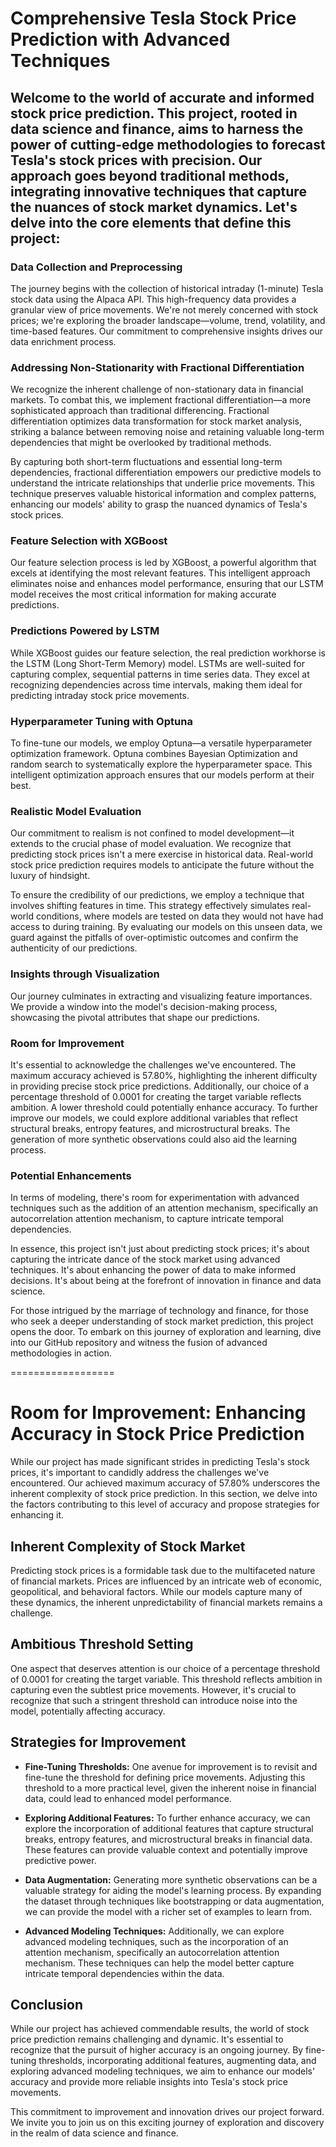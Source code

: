 # Comprehensive Tesla Stock Price Prediction with Advanced Techniques

## Welcome to the world of accurate and informed stock price prediction. This project, rooted in data science and finance, aims to harness the power of cutting-edge methodologies to forecast Tesla's stock prices with precision. Our approach goes beyond traditional methods, integrating innovative techniques that capture the nuances of stock market dynamics. Let's delve into the core elements that define this project:

### Data Collection and Preprocessing

The journey begins with the collection of historical intraday (1-minute) Tesla stock data using the Alpaca API. This high-frequency data provides a granular view of price movements. We're not merely concerned with stock prices; we're exploring the broader landscape—volume, trend, volatility, and time-based features. Our commitment to comprehensive insights drives our data enrichment process.

### Addressing Non-Stationarity with Fractional Differentiation

We recognize the inherent challenge of non-stationary data in financial markets. To combat this, we implement fractional differentiation—a more sophisticated approach than traditional differencing. Fractional differentiation optimizes data transformation for stock market analysis, striking a balance between removing noise and retaining valuable long-term dependencies that might be overlooked by traditional methods.

By capturing both short-term fluctuations and essential long-term dependencies, fractional differentiation empowers our predictive models to understand the intricate relationships that underlie price movements. This technique preserves valuable historical information and complex patterns, enhancing our models' ability to grasp the nuanced dynamics of Tesla's stock prices.

### Feature Selection with XGBoost

Our feature selection process is led by XGBoost, a powerful algorithm that excels at identifying the most relevant features. This intelligent approach eliminates noise and enhances model performance, ensuring that our LSTM model receives the most critical information for making accurate predictions.

### Predictions Powered by LSTM

While XGBoost guides our feature selection, the real prediction workhorse is the LSTM (Long Short-Term Memory) model. LSTMs are well-suited for capturing complex, sequential patterns in time series data. They excel at recognizing dependencies across time intervals, making them ideal for predicting intraday stock price movements.

### Hyperparameter Tuning with Optuna

To fine-tune our models, we employ Optuna—a versatile hyperparameter optimization framework. Optuna combines Bayesian Optimization and random search to systematically explore the hyperparameter space. This intelligent optimization approach ensures that our models perform at their best.

### Realistic Model Evaluation

Our commitment to realism is not confined to model development—it extends to the crucial phase of model evaluation. We recognize that predicting stock prices isn't a mere exercise in historical data. Real-world stock price prediction requires models to anticipate the future without the luxury of hindsight.

To ensure the credibility of our predictions, we employ a technique that involves shifting features in time. This strategy effectively simulates real-world conditions, where models are tested on data they would not have had access to during training. By evaluating our models on this unseen data, we guard against the pitfalls of over-optimistic outcomes and confirm the authenticity of our predictions.

### Insights through Visualization

Our journey culminates in extracting and visualizing feature importances. We provide a window into the model's decision-making process, showcasing the pivotal attributes that shape our predictions.

### Room for Improvement

It's essential to acknowledge the challenges we've encountered. The maximum accuracy achieved is 57.80%, highlighting the inherent difficulty in providing precise stock price predictions. Additionally, our choice of a percentage threshold of 0.0001 for creating the target variable reflects ambition. A lower threshold could potentially enhance accuracy. To further improve our models, we could explore additional variables that reflect structural breaks, entropy features, and microstructural breaks. The generation of more synthetic observations could also aid the learning process.

### Potential Enhancements

In terms of modeling, there's room for experimentation with advanced techniques such as the addition of an attention mechanism, specifically an autocorrelation attention mechanism, to capture intricate temporal dependencies.

In essence, this project isn't just about predicting stock prices; it's about capturing the intricate dance of the stock market using advanced techniques. It's about enhancing the power of data to make informed decisions. It's about being at the forefront of innovation in finance and data science.

For those intrigued by the marriage of technology and finance, for those who seek a deeper understanding of stock market prediction, this project opens the door. To embark on this journey of exploration and learning, dive into our GitHub repository and witness the fusion of advanced methodologies in action.



==================

# Room for Improvement: Enhancing Accuracy in Stock Price Prediction

While our project has made significant strides in predicting Tesla's stock prices, it's important to candidly address the challenges we've encountered. Our achieved maximum accuracy of 57.80% underscores the inherent complexity of stock price prediction. In this section, we delve into the factors contributing to this level of accuracy and propose strategies for enhancing it.

## Inherent Complexity of Stock Market

Predicting stock prices is a formidable task due to the multifaceted nature of financial markets. Prices are influenced by an intricate web of economic, geopolitical, and behavioral factors. While our models capture many of these dynamics, the inherent unpredictability of financial markets remains a challenge.

## Ambitious Threshold Setting

One aspect that deserves attention is our choice of a percentage threshold of 0.0001 for creating the target variable. This threshold reflects ambition in capturing even the subtlest price movements. However, it's crucial to recognize that such a stringent threshold can introduce noise into the model, potentially affecting accuracy.

## Strategies for Improvement

- **Fine-Tuning Thresholds:** One avenue for improvement is to revisit and fine-tune the threshold for defining price movements. Adjusting this threshold to a more practical level, given the inherent noise in financial data, could lead to enhanced model performance.

- **Exploring Additional Features:** To further enhance accuracy, we can explore the incorporation of additional features that capture structural breaks, entropy features, and microstructural breaks in financial data. These features can provide valuable context and potentially improve predictive power.

- **Data Augmentation:** Generating more synthetic observations can be a valuable strategy for aiding the model's learning process. By expanding the dataset through techniques like bootstrapping or data augmentation, we can provide the model with a richer set of examples to learn from.

- **Advanced Modeling Techniques:** Additionally, we can explore advanced modeling techniques, such as the incorporation of an attention mechanism, specifically an autocorrelation attention mechanism. These techniques can help the model better capture intricate temporal dependencies within the data.

## Conclusion

While our project has achieved commendable results, the world of stock price prediction remains challenging and dynamic. It's essential to recognize that the pursuit of higher accuracy is an ongoing journey. By fine-tuning thresholds, incorporating additional features, augmenting data, and exploring advanced modeling techniques, we aim to enhance our models' accuracy and provide more reliable insights into Tesla's stock price movements.

This commitment to improvement and innovation drives our project forward. We invite you to join us on this exciting journey of exploration and discovery in the realm of data science and finance.

